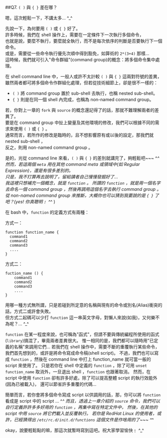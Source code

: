 ##Q7. `( )` 與 `{ }` 差在哪？

嗯，這次輕鬆一下，不講太多...  ^_^

先說一下，為何要用 `( )` 或 `{ }` 好了。  
許多時候，我們在 shell 操作上，需要在一定條件下一次執行多個命令，  
也就是說，要麼不執行，要麼就全執行，而不是每次依序的判斷是否要執行下一個命令。  
或是，需要從一些命令執行優先次順中得到豁免，如算術的 `2*(3+4)` 那樣...  
這時候，我們就可引入"命令群組"(command group)的概念：將多個命令集中處理。  

在 shell command line 中，一般人或許不太計較 `( )` 與 `{ }` 這兩對符號的差異，  
雖然兩者都可將多個命令作群組化處理，但若從技術細節上，卻是很不一樣的： 

* `( )` 將 command group 置於 sub-shell 去執行，也稱 nested sub-shell。  
* `{ }` 則是在同一個 shell 內完成，也稱為 non-named command group。  

若，你對上一章的 `fork` 與 `source` 的概念還記得了的話，那就不難理解兩者的差異了。  
要是在 command group 中扯上變量及其他環境的修改，我們可以根據不同的需求來使用 `( )` 或 `{ }` 。  
通常而言，若所作的修改是臨時的，且不想影響原有或以後的設定，那我們就 nested sub-shell ，  
反之，則用 non-named command group 。  

是的，光從 command line 來看，`( )` 與 `{ }` 的差別就講完了，夠輕鬆吧~~~  ^_^  
然而，若這兩個 `meta` 用在其他 command meta 或領域中(如 Regular Expression)，還是有很多差別的。  
只是，我不打算再去說明了，留給讀者自己慢慢發掘好了...  
我這裡只想補充一個概念，就是 `function` 。
所謂的 `function` ，就是用一個名字去命名一個 command group ，然後再調用這個名字去執行 command group 。
從 non-named command group 來推斷，大概你也可以猜到我要說的是 `{ }` 了吧？(yes! 你真聰明﹗  ^_^ )

在 bash 中，`function` 的定義方式有兩種：

方式一：

    function function_name {
      command1
      command2
      command3
      ....
    }

方式二：

    fuction_name () {
        command1
        command2
        command3
        ....
    }

用哪一種方式無所謂，只是若碰到所定意的名稱與現有的命令或別名(Alias)衝突的話，方式二或許會失敗。  
但方式二起碼可以少打 `function` 這一串英文字母，對懶人來說(如我)，又何樂不為呢？...  ^_^

`function` 在某一程度來說，也可稱為"函式"，但請不要與傳統編程所使用的函式(`library`)搞混了，畢竟兩者差異很大。
惟一相同的是，我們都可以隨時用"已定義的名稱"來調用它們...
若我們在 shell 操作中，需要不斷的重覆執行某些命令，我們首先想到的，或許是將命令寫成命令稿(shell script)。
不過，我們也可以寫成 `function` ，然後在 command line 中打上 function_name 就可當一舨的 script 來使用了。
只是若你在 shell 中定義的 `function` ，除了可用 `unset function_name` 取消外，一旦退出 shell ，`function` 也跟著取消。 
然而，在 script 中使用 `function` 卻有許多好處，除了可以提高整體 script 的執行效能外(因為已被載入)，
還可以節省許多重覆的代碼...

簡單而言，若你會將多個命令寫成 script 以供調用的話，那，你可以將 `function` 看成是 script 中的 script ...  ^_^
而且，透過上一章介紹的 `source` 命令，我們可以自行定義許許多多好用的 `function` ，再集中寫在特定文件中，
然後，在其他的 script 中用 `source` 將它們載入並反覆執行。
若你是 RedHat Linux 的使用者，或許，已經猜得出 `/etc/rc.d/init.d/functions` 這個文件是作啥用的了~~~  ^_^  

okay，說要輕鬆點的嘛，那這次就暫時寫到這吧。祝大家學習愉快﹗  ^_^